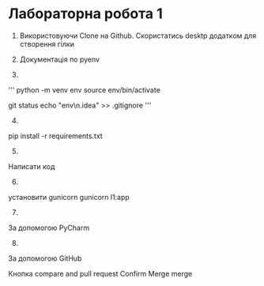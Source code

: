 # Лабораторна робота 1

1. Використовуючи Clone на Github. Скористатись desktp додатком для створення гілки

2. Документація по  pyenv

3. 
'''
python -m venv env
source env/bin/activate

git status
echo "env\n.idea" >> .gitignore
'''

4. 
pip install -r requirements.txt

5.
Написати код

6. 

установити gunicorn
gunicorn l1:app

7. 
За допомогою PyCharm

8. 
За допомогою GitHub 

Кнопка
compare and pull request
Confirm Merge
merge
